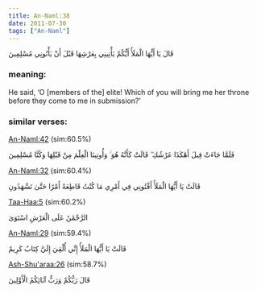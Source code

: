 ```yaml
---
title: An-Naml:38
date: 2011-07-30
tags: ["An-Naml"]
---
```

قَالَ يَا أَيُّهَا الْمَلَأُ أَيُّكُمْ يَأْتِينِي بِعَرْشِهَا قَبْلَ أَنْ يَأْتُونِي مُسْلِمِينَ
### meaning: 
He said, ‘O [members of the] elite! Which of you will bring me her throne before they come to me in submission?’
### similar verses: 

[An-Naml:42](/27/42) (sim:60.5%)

فَلَمَّا جَاءَتْ قِيلَ أَهَٰكَذَا عَرْشُكِ ۖ قَالَتْ كَأَنَّهُ هُوَ ۚ وَأُوتِينَا الْعِلْمَ مِنْ قَبْلِهَا وَكُنَّا مُسْلِمِينَ

[An-Naml:32](/27/32) (sim:60.4%)

قَالَتْ يَا أَيُّهَا الْمَلَأُ أَفْتُونِي فِي أَمْرِي مَا كُنْتُ قَاطِعَةً أَمْرًا حَتَّىٰ تَشْهَدُونِ

[Taa-Haa:5](/20/5) (sim:60.2%)

الرَّحْمَٰنُ عَلَى الْعَرْشِ اسْتَوَىٰ

[An-Naml:29](/27/29) (sim:59.4%)

قَالَتْ يَا أَيُّهَا الْمَلَأُ إِنِّي أُلْقِيَ إِلَيَّ كِتَابٌ كَرِيمٌ

[Ash-Shu'araa:26](/26/26) (sim:58.7%)

قَالَ رَبُّكُمْ وَرَبُّ آبَائِكُمُ الْأَوَّلِينَ
